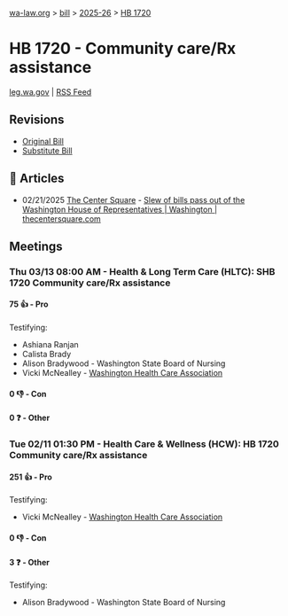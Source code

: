 [wa-law.org](/) > [bill](/bill/) > [2025-26](/bill/2025-26/) > [HB 1720](/bill/2025-26/hb/1720/)

# HB 1720 - Community care/Rx assistance
[leg.wa.gov](https://app.leg.wa.gov/billsummary?BillNumber=1720&Year=2025&Initiative=false) | [RSS Feed](./rss.xml)

## Revisions
* [Original Bill](1/)
* [Substitute Bill](S/)

## 📰 Articles
* 02/21/2025 [The Center Square](/org/the_center_square/) - [Slew of bills pass out of the Washington House of Representatives | Washington | thecentersquare.com](https://www.thecentersquare.com/washington/article_67329b24-eff2-11ef-8f14-c7be1b7a4b31.html#:~:text=Substitute%20House%20Bill%201720)

## Meetings
### Thu 03/13 08:00 AM - Health & Long Term Care (HLTC): SHB 1720 Community care/Rx assistance
#### 75 👍 - Pro
Testifying:
* Ashiana Ranjan
* Calista Brady
* Alison Bradywood - Washington State Board of Nursing
* Vicki McNealley - [Washington Health Care Association](/org/washington_health_care_association/)

#### 0 👎 - Con

#### 0 ❓ - Other

### Tue 02/11 01:30 PM - Health Care & Wellness (HCW): HB 1720 Community care/Rx assistance
#### 251 👍 - Pro
Testifying:
* Vicki McNealley - [Washington Health Care Association](/org/washington_health_care_association/)

#### 0 👎 - Con

#### 3 ❓ - Other
Testifying:
* Alison Bradywood - Washington State Board of Nursing
